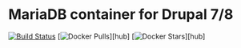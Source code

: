 # MariaDB container for Drupal 7/8

[![Build Status](https://travis-ci.org/Wodby/drupal-mariadb.svg?branch=master)](https://travis-ci.org/wodby/drupal-mariadb)
[![Docker Pulls](https://img.shields.io/docker/pulls/wodby/drupal-mariadb.svg)][hub]
[![Docker Stars](https://img.shields.io/docker/stars/wodby/drupal-mariadb.svg)][hub]